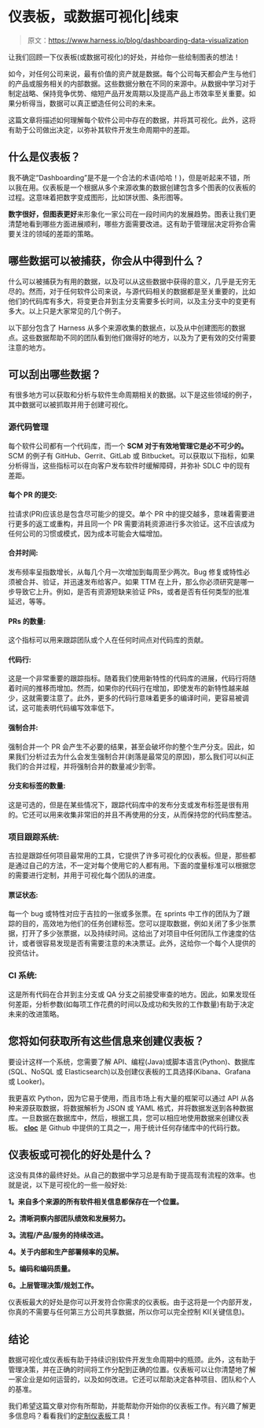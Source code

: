 # 仪表板，或数据可视化|线束

> 原文：<https://www.harness.io/blog/dashboarding-data-visualization>

让我们回顾一下仪表板(或数据可视化)的好处，并给你一些绘制图表的想法！

如今，对任何公司来说，最有价值的资产就是数据。每个公司每天都会产生与他们的产品或服务相关的内部数据。这些数据分散在不同的来源中。从数据中学习对于制定战略、保持竞争优势、缩短产品开发周期以及提高产品上市效率至关重要。如果分析得当，数据可以真正塑造任何公司的未来。

这篇文章将描述如何理解每个软件公司中存在的数据，并将其可视化。此外，这将有助于公司做出决定，以弥补其软件开发生命周期中的差距。

## 什么是仪表板？

我不确定“Dashboarding”是不是一个合法的术语(哈哈！)，但是听起来不错，所以我在用。仪表板是一个根据从多个来源收集的数据创建包含多个图表的仪表板的过程。这意味着把数字变成图形，比如饼状图、条形图等。

**数字很好，但图表更好**来形象化一家公司在一段时间内的发展趋势。图表让我们更清楚地看到哪些方面进展顺利，哪些方面需要改进。这有助于管理层决定将弥合需要关注的领域的差距的策略。

## 哪些数据可以被捕获，你会从中得到什么？

什么可以被捕获为有用的数据，以及可以从这些数据中获得的意义，几乎是无穷无尽的。然而，对于任何软件公司来说，与源代码相关的数据都是至关重要的，比如他们的代码库有多大，将变更合并到主分支需要多长时间，以及主分支中的变更有多大。以上只是大家常见的几个例子。

以下部分包含了 Harness 从多个来源收集的数据点，以及从中创建图形的数据点。这些数据帮助不同的团队看到他们做得好的地方，以及为了更有效的交付需要注意的地方。

## 可以刮出哪些数据？

有很多地方可以获取和分析与软件生命周期相关的数据。以下是这些领域的例子，其中数据可以被抓取并用于创建可视化。

### 源代码管理

每个软件公司都有一个代码库，而一个 **SCM 对于有效地管理它是必不可少的。** SCM 的例子有 GitHub、Gerrit、GitLab 或 Bitbucket。可以获取以下指标，如果分析得当，这些指标可以在向客户发布软件时缓解障碍，并弥补 SDLC 中的现有差距。

#### 每个 PR 的提交:

拉请求(PR)应该总是包含尽可能少的提交。单个 PR 中的提交越多，意味着需要进行更多的返工或重构，并且同一个 PR 需要消耗资源进行多次验证。这不应该成为任何公司的习惯或模式，因为成本可能会大幅增加。

#### 合并时间:

发布频率呈指数增长，从每几个月一次增加到每周至少两次。Bug 修复或特性必须被合并、验证，并迅速发布给客户。如果 TTM 在上升，那么你必须研究是哪一步导致它上升。例如，是否有资源短缺来验证 PRs，或者是否有任何类型的批准延迟，等等。

#### PRs 的数量:

这个指标可以用来跟踪团队或个人在任何时间点对代码库的贡献。

#### 代码行:

这是一个非常重要的跟踪指标。随着我们使用新特性的代码库的进展，代码行将随着时间的推移而增加。然而，如果你的代码行在增加，即使发布的新特性越来越少，这就需要注意了。此外，更多的代码行意味着更多的编译时间，更容易被调试，这可能表明代码编写效率低下。

#### 强制合并:

强制合并一个 PR 会产生不必要的结果，甚至会破坏你的整个生产分支。因此，如果我们分析过去为什么会发生强制合并(剥落是最常见的原因)，那么我们可以纠正我们的合并过程，并将强制合并的数量减少到零。

#### 分支和标签的数量:

这是可选的，但是在某些情况下，跟踪代码库中的发布分支或发布标签是很有用的。它还可以用来收集非常旧的并且不再使用的分支，从而保持您的代码库整洁。

### 项目跟踪系统:

吉拉是跟踪任何项目最常用的工具，它提供了许多可视化的仪表板。但是，那些都是通过自己的方法，不一定对每个使用它的人都有用。下面的度量标准可以根据您的需要进行定制，并用于可视化每个团队的进度。

#### 票证状态:

每一个 bug 或特性对应于吉拉的一张或多张票。在 sprints 中工作的团队为了跟踪的目的，高效地为他们的任务创建标签。您可以提取数据，例如关闭了多少张票据，打开了多少张票据，以及持续时间。这给出了对项目中任何团队工作速度的估计，或者很容易发现是否有需要注意的未决票证。此外，这给你一个每个人提供的投资估计。

### CI 系统:

这是所有代码在合并到主分支或 QA 分支之前接受审查的地方。因此，如果发现任何差距，分析参数(如每项工作花费的时间以及成功和失败的工作数量)有助于决定未来的改进策略。

## 您将如何获取所有这些信息来创建仪表板？

要设计这样一个系统，您需要了解 API、编程(Java)或脚本语言(Python)、数据库(SQL、NoSQL 或 Elasticsearch)以及创建仪表板的工具选择(Kibana、Grafana 或 Looker)。

我更喜欢 Python，因为它易于使用，而且市场上有大量的框架可以通过 API 从各种来源获取数据，将数据解析为 JSON 或 YAML 格式，并将数据发送到各种数据库。一旦数据在数据库中，然后，根据工具，您可以相应地使用数据来创建仪表板。 [**cloc**](https://github.com/AlDanial/cloc) 是 Github 中提供的工具之一，用于统计任何存储库中的代码行数。

## 仪表板或可视化的好处是什么？

这没有具体的最终好处。从自己的数据中学习总是有助于提高现有流程的效率。也就是说，以下是可视化的一些一般好处:

**1。来自多个来源的所有软件相关信息都保存在一个位置。**

**2。清晰洞察内部团队绩效和发展努力。**

**3。流程/产品/服务的持续改进。**

**4。关于内部和生产部署频率的见解。**

**5。编码和编码质量。**

**6。上层管理决策/规划工作。**

仪表板最大的好处是你可以开发符合你需求的仪表板。由于这将是一个内部开发，你真的不需要与任何第三方公司共享数据，所以你可以完全控制 KI(关键信息)。

## 结论

数据可视化或仪表板有助于持续识别软件开发生命周期中的瓶颈。此外，这有助于管理决策，并在正确的时间将工作分配到正确的位置。仪表板可以让你清楚地了解一家企业是如何运营的，以及如何改进。它还可以帮助决定各种项目、团队和个人的基准。

我们希望这篇文章对你有所帮助，并能帮助你开始你的仪表板工作。有兴趣了解更多信息吗？看看我们的[定制仪表板](https://docs.harness.io/article/rxlbhvwe6q-custom-dashboards)工具！